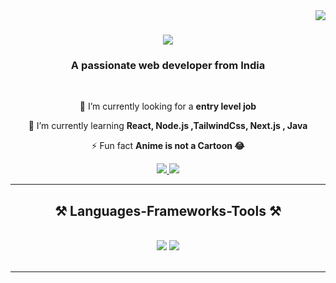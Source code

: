 <img align="right" src="https://visitor-badge.laobi.icu/badge?page_id=Abhi47Singh.Abhi47Singh" />

<h1 align="center">
    <img src="https://readme-typing-svg.herokuapp.com/?font=Righteous&size=35&center=true&vCenter=true&width=500&height=70&duration=4000&lines=Hi+There!+👋;+I'm+Abhinav+Singh!;" />
</h1>

<h3 align="center">A passionate web developer from India</h3>

<br/>

<div align="center">
 
 🔭 I’m currently looking for a **entry level job**

 
 🌱 I’m currently learning **React, Node.js ,TailwindCss, Next.js , Java**


⚡ Fun fact **Anime is not a Cartoon 😂**

 </div>
 
<div align="center"> 
  <a href="mailto:abhisingh123.asabhi@gmail.com">
    <img src="https://img.shields.io/badge/Gmail-333333?style=for-the-badge&logo=gmail&logoColor=red" />
  </a>
  <a href="https://www.linkedin.com/in/abhinav-singh-a41052251/" target="_blank">
    <img src="https://img.shields.io/badge/LinkedIn-0077B5?style=for-the-badge&logo=linkedin&logoColor=white" target="_blank" />
  </a>
</div>

 <hr/>
 
<h2 align="center">⚒️ Languages-Frameworks-Tools ⚒️</h2>
<br/>
<div align="center">
    <img src="https://skillicons.dev/icons?i=react,html,css,vscode,github,tailwind,git" />
    <img src="https://skillicons.dev/icons?i=nodejs,javascript,express,firebase,mongodb,cpp,java,nextjs,mysql" /><br>
</div>
<br/>
<hr/>
<br/>

